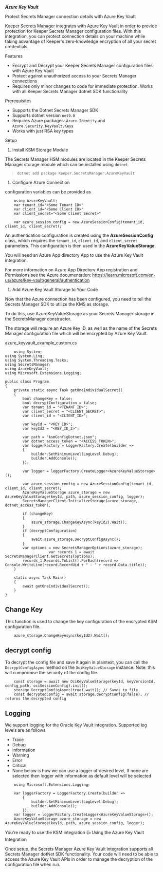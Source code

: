 ***Azure Key Vault***

Protect Secrets Manager connection details with Azure Key Vault

Keeper Secrets Manager integrates with Azure Key Vault in order to provide protection for Keeper Secrets Manager configuration files. With this integration, you can protect connection details on your machine while taking advantage of Keeper's zero-knowledge encryption of all your secret credentials.

Features

* Encrypt and Decrypt your Keeper Secrets Manager configuration files with Azure Key Vault
* Protect against unauthorized access to your Secrets Manager connections
* Requires only minor changes to code for immediate protection. Works with all Keeper Secrets Manager dotnet SDK functionality

Prerequisites

* Supports the Dotnet Secrets Manager SDK
* Supports dotnet version `net9.0`
* Requires Azure packages: `Azure.Identity` and `Azure.Security.KeyVault.Keys`
* Works with just RSA key types

Setup
1. Install KSM Storage Module

The Secrets Manager HSM modules are located in the Keeper Secrets Manager storage module which can be installed using `dotnet`

> `dotnet add package Keeper.SecretsManager.AzureKeyVault`

1. Configure Azure Connection

configuration variables can be provided as 

```
    using AzureKeyVault;
    var tenant_id="<Some Tenant ID>" 
    var client_id="<Some Client ID>"
    var client_secret="<Some Client Secret>"

    var azure_session_config = new AzureSessionConfig(tenant_id, client_id, client_secret);
```

An authentication configuration is created using the **AzureSessionConfig** class, which requires the `tenant_id`, `client_id`, and `client_secret` parameters. This configuration is then used in the **AzureKeyValueStorage**.

You will need an Azure App directory App to use the Azure Key Vault integration.


For more information on Azure App Directory App registration and Permissions see the Azure documentation: https://learn.microsoft.com/en-us/azure/key-vault/general/authentication

1. Add Azure Key Vault Storage to Your Code

Now that the Azure connection has been configured, you need to tell the Secrets Manager SDK to utilize the KMS as storage.

To do this, use AzureKeyValueStorage as your Secrets Manager storage in the SecretsManager constructor.

The storage will require an Azure Key ID, as well as the name of the Secrets Manager configuration file which will be encrypted by Azure Key Vault.

azure_keyvault_example_custom.cs
```
    using System;
using System.Linq;
using System.Threading.Tasks;
using SecretsManager;
using AzureKeyVault;
using Microsoft.Extensions.Logging;

public class Program
{
    private static async Task getOneIndividualSecret()
    {
        bool changeKey = false;
        bool decryptConfiguration = false;
        var tenant_id = "<TENANT_ID>";
        var client_secret = "<CLIENT_SECRET>";
        var client_id = "<CLIENT_ID>";

        var keyId = "<KEY_ID>";
        var keyId2 = "<KEY_ID_2>";

        var path = "ksmConfigDotnet.json";
        var dotnet_access_token = "<ACCESS_TOKEN>";
        var loggerFactory = LoggerFactory.Create(builder =>
        {
            builder.SetMinimumLevel(LogLevel.Debug);
            builder.AddConsole();
        });

        var logger = loggerFactory.CreateLogger<AzureKeyValueStorage>();

        var azure_session_config = new AzureSessionConfig(tenant_id, client_id, client_secret);
        AzureKeyValueStorage azure_storage = new AzureKeyValueStorage(keyId, path, azure_session_config, logger);
        SecretsManagerClient.InitializeStorage(azure_storage, dotnet_access_token);
        
        if (changeKey)
        {
            azure_storage.ChangeKeyAsync(keyId2).Wait();
        }
        if (decryptConfiguration)
        {
            await azure_storage.DecryptConfigAsync();
        }
        var options = new SecretsManagerOptions(azure_storage);
                    var records_1 = await SecretsManagerClient.GetSecrets(options);
        records_1.Records.ToList().ForEach(record => Console.WriteLine(record.RecordUid + " - " + record.Data.title));
    }

    static async Task Main()
    {
        await getOneIndividualSecret();
    }
}
```


## Change Key 
This function is used to change the key configuration of the encrypted KSM configuration file.
```
    azure_storage.ChangeKeyAsync(keyId2).Wait();
```

## decrypt config

To decrypt the config file and save it again in plaintext, you can call the `DecryptConfigAsync` method on the `OciKeyValueStorage` instance.
Note: this will compromise the security of the config file.
```
    const storage = await new OciKeyValueStorage(keyId, keyVersionId, config_path, ociSessionConfig).init();
    storage.DecryptConfigAsync(true).wait(); // Saves to file
    const decryptedConfig = await storage.decryptConfig(false); // returns the decrypted config
```


## Logging
We support logging for the Oracle Key Vault integration. Supported log levels are as follows
* Trace
* Debug
* Information
* Warning
* Error
* Critical
* None
below is how we can use a logger of desired level, If none are selected then logger with information as default level will be selected
```
    using Microsoft.Extensions.Logging;

    var loggerFactory = LoggerFactory.Create(builder =>
        {
            builder.SetMinimumLevel(LogLevel.Debug);
            builder.AddConsole();
        });
    var logger = loggerFactory.CreateLogger<AzureKeyValueStorage>();
    AzureKeyValueStorage azure_storage = new AzureKeyValueStorage(keyId, path, azure_session_config, logger);

```


You're ready to use the KSM integration 👍
Using the Azure Key Vault Integration

Once setup, the Secrets Manager Azure Key Vault integration supports all Secrets Manager dotNet SDK functionality. Your code will need to be able to access the Azure Key Vault APIs in order to manage the decryption of the configuration file when run. 
